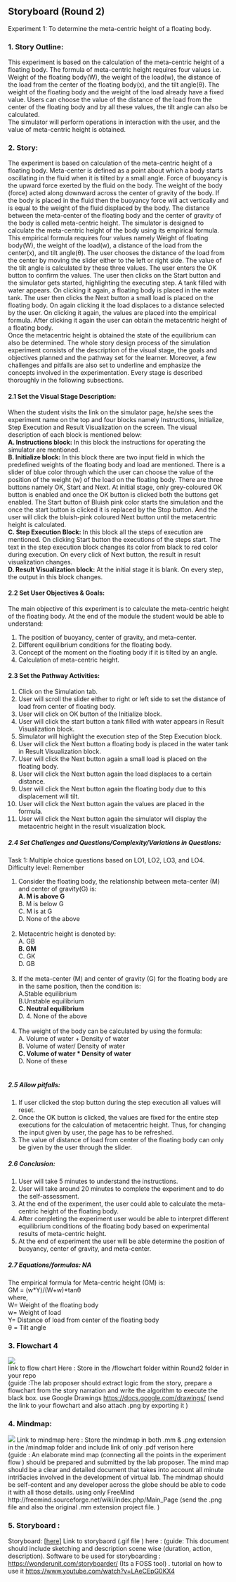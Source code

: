 ## Storyboard (Round 2)


Experiment 1: To determine the meta-centric height of a floating body.

### 1. Story Outline:

This experiment is based on the calculation of the meta-centric height of a floating body. The formula of meta-centric height requires four values i.e. Weight of the floating body(W), the weight of the load(w), the distance of the load from the center of the floating body(x), and the tilt angle(θ). The weight of the floating body and the weight of the load already have a fixed value. Users can choose the value of the distance of the load from the center of the floating body and by all these values, the tilt angle can also be calculated. <br>
The simulator will perform operations in interaction with the user, and the value of meta-centric height is obtained. 

### 2. Story:

The experiment is based on calculation of the meta-centric height of a floating body. Meta-center is defined as a point about which a body starts oscillating in the fluid when it is tilted by a small angle. Force of buoyancy is the upward force exerted by the fluid on the body. The weight of the body (force) acted along downward across the center of gravity of the body. If the body is placed in the fluid then the buoyancy force will act vertically and is equal to the weight of the fluid displaced by the body. The distance between the meta-center of the floating body and the center of gravity of the body is called meta-centric height. The simulator is designed to calculate the meta-centric height of the body using its empirical formula. This empirical formula requires four values namely Weight of floating body(W), the weight of the load(w), a distance of the load from the center(x), and tilt angle(θ). The user chooses the distance of the load from the center by moving the slider either to the left or right side. The value of the tilt angle is calculated by these three values. The user enters the OK button to confirm the values. The user then clicks on the Start button and the simulator gets started, highlighting the executing step. A tank filled with water appears. On clicking it again, a floating body is placed in the water tank. The user then clicks the Next button a small load is placed on the floating body. On again clicking it the load displaces to a distance selected by the user. On clicking it again, the values are placed into the empirical formula. After clicking it again the user can obtain the metacentric height of a floating body. <br>
Once the metacentric height is obtained the state of the equilibrium can also be determined. The whole story design process of the simulation experiment consists of the description of the visual stage, the goals and objectives planned and the pathway set for the learner. Moreover, a few challenges and pitfalls are also set to underline and emphasize the concepts involved in the experimentation. Every stage is described thoroughly in the following subsections.

#### 2.1 Set the Visual Stage Description:
When the student visits the link on the simulator page, he/she sees the experiment name on the top and four blocks namely Instructions, Initialize, Step Execution and Result Visualization on the screen. The visual description of each block is mentioned below:<br>
<b>A.	Instructions block:</b> In this block the instructions for operating the simulator are mentioned.<br>
<b>B. Initialize block:</b> In this block there are two input field in which the predefined weights of the floating body and load are mentioned. There is a slider of blue color through which the user can choose the value of the position of the weight (w) of the load on the floating body. There are three buttons namely OK, Start and Next. At initial stage, only grey-coloured OK button is enabled and once the OK button is clicked both the buttons get enabled. The Start button of Bluish pink color starts the simulation and the once the start button is clicked it is replaced by the Stop button. And the user will click the bluish-pink coloured Next button until the metacentric height is calculated.<br>
<b>C.	Step Execution Block:</b> In this block all the steps of execution are mentioned. On clicking Start button the executions of the steps start. The text in the step execution block changes its color from black to red color during execution. On every click of Next button, the result in result visualization changes.<br>
<b>D.	Result Visualization block:</b> At the initial stage it is blank. On every step, the output in this block changes.    

#### 2.2 Set User Objectives & Goals:
The main objective of this experiment is to calculate the meta-centric height of the floating body. At the end of the module the student would be able to understand:<br>
1.	The position of buoyancy, center of gravity, and meta-center.<br>
2.	Different equilibrium conditions for the floating body.<br>
3.	Concept of the moment on the floating body if it is tilted by an angle.<br>
4.	Calculation of meta-centric height.<br>

#### 2.3 Set the Pathway Activities:
1.	Click on the Simulation tab.<br>
2.	User will scroll the slider either to right or left side to set the distance of load from center of floating body.<br>
3.	User will click on OK button of the Initialize block.<br>
4.	User will click the start button a tank filled with water appears in Result Visualization block.<br>
5.	Simulator will highlight the execution step of the Step Execution block.<br>
6.	User will click the Next button a floating body is placed in the water tank in Result Visualization block.<br>
7.	User will click the Next button again a small load is placed on the floating body.<br>
8.	User will click the Next button again the load displaces to a certain distance.<br>
9.	User will click the Next button again the floating body due to this displacement will tilt.<br>
10.	User will click the Next button again the values are placed in the formula.<br>
11.	User will click the Next button again the simulator will display the metacentric height in the result visualization block.<br>

##### 2.4 Set Challenges and Questions/Complexity/Variations in Questions:
Task 1: Multiple choice questions based on LO1, LO2, LO3, and LO4.<br>
Difficulty level: Remember<br>
1. Consider the floating body, the relationship between meta-center (M) and center of gravity(G)  is: <br><b> A. M is above G </b><br> B. M is below G <br> C. M is at G <br> D. None of the above <br><br>
2. Metacentric height is denoted by: <br>A. GB  <br><b>B. GM</b> <br> C. GK <br> D. GB <br><br>
3. If the meta-center (M) and center of gravity (G) for the floating body are in the same position, then the condition is: <br>A.Stable equilibrium  <br> B.Unstable equilibrium<br><b>C. Neutral equilibrium </b> <br> D. 4.	None of the above <br><br>
4. The weight of the body can be calculated by using the formula: <br>A. Volume of water + Density of water  <br>B. Volume of water/ Density of water  <br><b> C. Volume of water * Density of water</b> <br> D. None of these  <br><br>


##### 2.5 Allow pitfalls:
1. If user clicked the stop button during the step execution all values will reset.<br>
2. Once the OK button is clicked, the values are fixed for the entire step executions for the calculation of metacentric height. Thus, for changing the input given by user, the page has to be refreshed.<br>
3. The value of distance of load from center of the floating body can only be given by the user through the slider.<br>


##### 2.6 Conclusion:
1.	User will take 5 minutes to understand the instructions.<br>
2.	User will take around 20 minutes to complete the experiment and to do the self-assessment.<br>
3.	At the end of the experiment, the user could able to calculate the meta-centric height of the floating body.<br>
4.	After completing the experiment user would be able to interpret different equilibrium conditions of the floating body based on experimental results of meta-centric height.<br>
5.	At the end of experiment the user will be able determine the position of buoyancy, center of gravity, and meta-center.<br>


##### 2.7 Equations/formulas: NA
The empirical formula for Meta-centric height (GM) is:<br>
GM = (w*Y)/(W+w)*tanθ <br>
where,<br>
W= Weight of the floating body<br>
w= Weight of load<br>
Y= Distance of load from center of the floating body <br>
θ = Tilt angle

### 3. Flowchart 4
<img src="flowchart/flowchart.png"/><br>
link to flow chart Here : Store in the  /flowchart folder within Round2 folder in your repo
<br>
(guide :The lab proposer should extract logic from the story, prepare a flowchart from the story narration and write the algorithm to execute the black box.  use Google Drawings https://docs.google.com/drawings/ (send the link to your flowchart and also attach .png by exporting it )

### 4. Mindmap:
<img src="mindmap/mindmap.png"/>
 Link to mindmap here : Store the mindmap in both .mm & .png extension in the  /mindmap folder and include link of only .pdf verison here
 <br>
 (guide : An elaborate mind map (connecting all the points in the experiment flow ) should be prepared and submitted by the lab proposer. The mind map should be a clear and detailed document that takes into account all minute intri5acies involved in the development of virtual lab. The mindmap should be self-content and any developer across the globe should be able to code it with all those details. using only FreeMind http://freemind.sourceforge.net/wiki/index.php/Main_Page (send the .png file and also the original .mm extension project file. )

### 5. Storyboard :
Storyboard: <a href="Storyboard/carwiper.gif"> [here]</a>
Link to storybaord (.gif file ) here :
(guide: This document should include sketching and description scene wise (duration, action, description). Software to be used for storyboarding : https://wonderunit.com/storyboarder/ (Its a FOSS tool) . tutorial on how to use it https://www.youtube.com/watch?v=LAeCEpG0KX4
